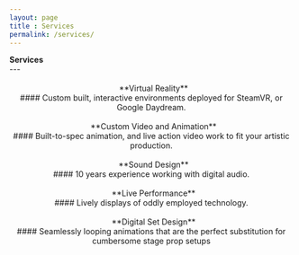 ```yaml
---
layout: page
title : Services
permalink: /services/
---
```


<div class="manual-post">
  <div class="manual manual-title">
  <strong>Services</strong>
  </div>
</div>
---
<br>
<center>
<div markdown="1">
<i class="fa fa-1x fa-eye text-primary sr-icons" data-sr-id="2" style="; visibility: visible;  -webkit-transform: scale(1)"></i><i class="fa fa-1x fa-eye text-primary sr-icons" data-sr-id="2" style="; visibility: visible;  -webkit-transform: scale(1)"></i><br>&nbsp;&nbsp;**Virtual Reality** <br>
#### Custom built, interactive environments deployed for SteamVR, or Google Daydream.
<br>
<i class="fa fa-1x fa-film text-primary sr-icons" data-sr-id="2" style="; visibility: visible;  -webkit-transform: scale(1)"></i><br>&nbsp;&nbsp;**Custom Video and Animation** <br>
#### Built-to-spec animation, and live action video work to fit your artistic production.
<br>
<i class="fa fa-1x fa-headphones text-primary sr-icons" data-sr-id="2" style="; visibility: visible;  -webkit-transform: scale(1)"></i><br>&nbsp;&nbsp;**Sound Design** <br>
#### 10 years experience working with digital audio.
<br>
<i class="fa fa-1x fa-volume-up text-primary sr-icons" data-sr-id="2" style="; visibility: visible;  -webkit-transform: scale(1)"></i><br>&nbsp;&nbsp;**Live Performance** <br>
#### Lively displays of oddly employed technology.
<br>
<i class="fa fa-1x fa-ticket text-primary sr-icons" data-sr-id="2" style="; visibility: visible;  -webkit-transform: scale(1)"></i><br>&nbsp;&nbsp;**Digital Set Design** <br>
#### Seamlessly looping animations that are the perfect substitution for cumbersome stage prop setups
</div>
</center>
